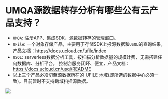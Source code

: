 # UMQA源数据转存分析有哪些公有云产品支持？

* `UMQA`: 注册APP、集成SDK、源数据转存的管理窗口。
* `UFile`: 一个对象存储产品，主要用于存储SDK上报源数据和`USQL`的查询结果，产品文档：https://docs.ucloud.cn/ufile/index
* `USQL`: serverless数据分析工具，按扫描分析数据量的规模计费，无需搭建任何数据库、分析平台， 控制台服务闭环、便宜，产品文档： https://docs.ucloud.cn/usql/README
* 以上三个产品必须切至源数据所在的 UFILE 地域(即所选的数据中心必须一致)。目前暂时不支持跨域扫描源数据。 

![](https://raw.githubusercontent.com/UCloudDocs/umqa/dev/imgs/intro_03.png)
